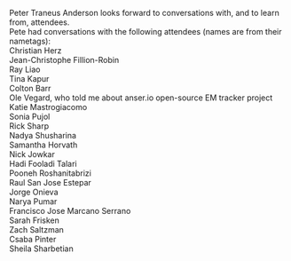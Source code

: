 Peter Traneus Anderson looks forward to conversations with, and to learn from, attendees.
<br>Pete had conversations with the following attendees (names are from their nametags):
<br>Christian Herz
<br>Jean-Christophe Fillion-Robin
<br>Ray Liao
<br>Tina Kapur
<br>Colton Barr
<br>Ole Vegard, who told me about anser.io open-source EM tracker project
<br>Katie Mastrogiacomo
<br>Sonia Pujol
<br>Rick Sharp
<br>Nadya Shusharina
<br>Samantha Horvath
<br>Nick Jowkar
<br>Hadi Fooladi Talari
<br>Pooneh Roshanitabrizi
<br>Raul San Jose Estepar
<br>Jorge Onieva
<br>Narya Pumar
<br>Francisco Jose Marcano Serrano
<br>Sarah Frisken
<br>Zach Saltzman
<br>Csaba Pinter
<br>Sheila Sharbetian
